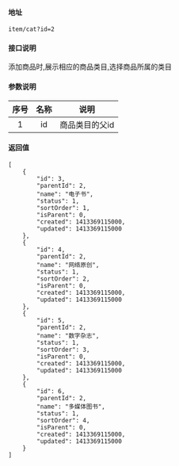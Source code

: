 #### 地址
	item/cat?id=2

#### 接口说明
添加商品时,展示相应的商品类目,选择商品所属的类目

#### 参数说明
| 序号|名称|说明|
| :-: |:-:| :-:|
|1 | id | 商品类目的父id |

#### 返回值
	[
	    {
	        "id": 3,
	        "parentId": 2,
	        "name": "电子书",
	        "status": 1,
	        "sortOrder": 1,
	        "isParent": 0,
	        "created": 1413369115000,
	        "updated": 1413369115000
	    },
	    {
	        "id": 4,
	        "parentId": 2,
	        "name": "网络原创",
	        "status": 1,
	        "sortOrder": 2,
	        "isParent": 0,
	        "created": 1413369115000,
	        "updated": 1413369115000
	    },
	    {
	        "id": 5,
	        "parentId": 2,
	        "name": "数字杂志",
	        "status": 1,
	        "sortOrder": 3,
	        "isParent": 0,
	        "created": 1413369115000,
	        "updated": 1413369115000
	    },
	    {
	        "id": 6,
	        "parentId": 2,
	        "name": "多媒体图书",
	        "status": 1,
	        "sortOrder": 4,
	        "isParent": 0,
	        "created": 1413369115000,
	        "updated": 1413369115000
	    }
	]
